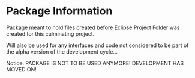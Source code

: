 # Package Information

Package meant to hold files created before Eclipse Project Folder was created for this culminating project. 

Will also be used for any interfaces and code not considered to be part of the alpha version of the development cycle...

Notice: PACKAGE IS NOT TO BE USED ANYMORE! DEVELOPMENT HAS MOVED ON!